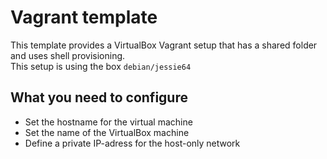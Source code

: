 # Vagrant template

This template provides a VirtualBox Vagrant setup that has a shared folder and uses shell provisioning.  
This setup is using the box `debian/jessie64`

## What you need to configure

- Set the hostname for the virtual machine
- Set the name of the VirtualBox machine
- Define a private IP-adress for the host-only network